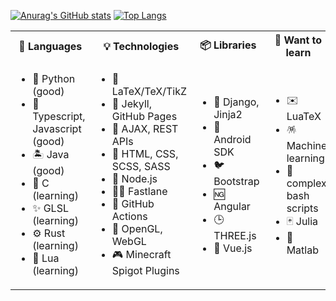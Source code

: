 <!-- ### Hi there 👋 -->

[![Anurag's GitHub stats](https://github-readme-stats.vercel.app/api?username=JonasBernard&theme=dark&hide=issues&count_private=true&show_icons=true&hide_border=true&bg_color=ffffff00)](https://github.com/JonasBernard/JonasBernard)
[![Top Langs](https://github-readme-stats.vercel.app/api/top-langs/?username=JonasBernard&layout=compact&theme=dark&hide=ruby&langs_count=6&card_width=300&hide_border=true&bg_color=ffffff00)](https://github.com/JonasBernard/JonasBernard)

<table>
  <tr>
    <th>💬 Languages</th>
    <th>💡 Technologies</th>
    <th>📦 Libraries</th>
    <th>📖 Want to learn</th>
  </tr>
  <tr>
    <td>
      <ul>
        <li>🐍 Python (good)</li>
        <li>📜 Typescript, Javascript (good)</li>
        <li>🏝️ Java (good)</li>
        <li>🌊 C (learning)</li>
        <li>✨ GLSL (learning)</li>
        <li>⚙️ Rust (learning)</li>
        <li>💙 Lua (learning)</li>
      </ul>
    </td>
    <td>
      <ul>
        <li>🤏 LaTeX/TeX/TikZ</li>
        <li>💎 Jekyll, GitHub Pages</li>
        <li>📍 AJAX, REST APIs</li>
        <li>📎 HTML, CSS, SCSS, SASS</li>
        <li>💚 Node.js</li>
        <li>🏃🏽 Fastlane</li>
        <li>🚀 GitHub Actions</li>
        <li>🔦 OpenGL, WebGL</li>
        <li>🎮 Minecraft Spigot Plugins</li>
      </ul>
    </td>
    <td>
      <ul>
        <li>🍡 Django, Jinja2</li>
        <li>📱 Android SDK</li>
        <li>🐦 Bootstrap</li>
        <li>🆖 Angular</li>
        <li>🕒 THREE.js</li>
        <li>🙈 Vue.js</li>
      </ul>
    </td>
    <td>
      <ul>
        <li>✉️ LuaTeX</li>
        <li>🪅 Machine learning</li>
        <li>💎 complex bash scripts</li>
        <li>🃏 Julia</li>
        <li>🔣 Matlab</li>
      </ul>
    </td>
  </tr>
</table>

<!--
**JonasBernard/JonasBernard** is a ✨ _special_ ✨ repository because its `README.md` (this file) appears on your GitHub profile.

Here are some ideas to get you started:

- 🔭 I’m currently working on ...
- 🌱 I’m currently learning ...
- 👯 I’m looking to collaborate on ...
- 🤔 I’m looking for help with ...
- 💬 Ask me about ...
- 📫 How to reach me: ...
- 😄 Pronouns: ...
- ⚡ Fun fact: ...
-->
